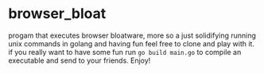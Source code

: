 # browser_bloat
progam that executes browser bloatware,
more so a just solidifying running unix commands in golang and having fun feel free to clone and play with it. if you really want to have some fun run `go build main.go` to compile an executable and send to your friends. Enjoy!
